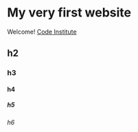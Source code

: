 # My very first website

Welcome! [Code Institute](https://codeinstitute.net)

## h2 
### h3
#### h4 
##### h5

###### h6